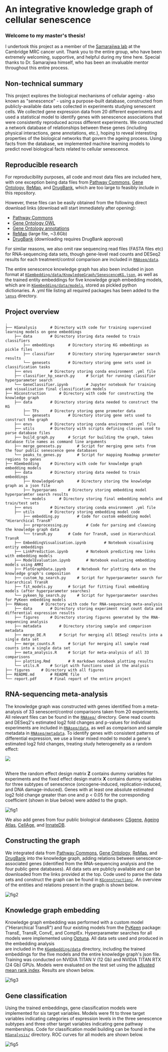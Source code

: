 # An integrative knowledge graph of cellular senescence

### Welcome to my master's thesis! 

I undertook this project as a member of the [Samarajiwa lab](https://www.samarajiwa-lab.org/) at the Cambridge MRC cancer unit.
Thank you to the entire group, who have been extremely welcoming, supportive, and helpful
during my time here. Special thanks to Dr. Samarajiwa himself, who has been an invaluable mentor
throughout this entire process.

## Non-technical summary

This project explores the biological mechanisms of cellular ageing - also known as "senescence" -
using a purpose-built database, constructed 
from publicly-available data sets collected in experiments studying senescent cells. 
We collected gene expression data from 20 different experiments 
and used a statistical model to identify genes with senescence associations
that were consistently reproduced across different experiments.
We constructed a network database of relationships 
between these genes (including physical interactions, gene annotations, etc.),
hoping to reveal interesting properties of the biological networks that govern the ageing process. 
Using facts from the database, we implemented machine learning models to
predict novel biological facts related to cellular senescence.

## Reproducible research 

For reproducibility purposes, all code and most data files are included here,
with one exception being data files from [Pathway Commons](https://www.pathwaycommons.org/), 
[Gene Ontology](http://geneontology.org/), [ReMap](https://remap.univ-amu.fr/),
and [DrugBank](https://go.drugbank.com/), which are too large to feasibly include in this repository. 

However, these files can be easily obtained from the following direct download links (download will start immediately after opening): 
- [Pathway Commons](https://www.pathwaycommons.org/archives/PC2/v12/PathwayCommons12.All.hgnc.txt.gz) 
- [Gene Ontology OWL](http://purl.obolibrary.org/obo/go.owl)
- [Gene Ontology annotations](http://geneontology.org/gene-associations/goa_human.gaf.gz)
- [ReMap](https://remap.univ-amu.fr/storage/remap2020/hg38/MACS2/remap2020_all_macs2_hg38_v1_0.bed.gz) (large file, ~3.6Gb)
- [DrugBank](https://go.drugbank.com/releases/latest) (downloading requires DrugBank approval)

For similar reasons, we also omit raw sequencing read files (FASTA files etc) for RNA-sequencing data sets, 
though gene-level read counts and DESeq2 results for each treatment/control comparison are included in [`RNAseq/data`](RNAseq/data).

The entire senescence knowledge graph has also been included in json format at
[`KGembedding/data/KnowledgeGraph/SenescenceKG.json`](KGembedding/data/KnowledgeGraph/SenescenceKG.json),
as well as the trained entity embeddings for five knowledge graph embedding models, which are in [`KGembedding/data/models`](KGembedding/data/models), 
stored as pickled python dictionaries. A .yml file listing all required packages has been added to the [`\envs`](envs) directory.

## Project overview

```{python}
.
├── KGanalysis      # Directory with code for training supervised learning models on gene embeddings
    ├── data        # Directory storing data needed to train classifiers
        ├── embeddings      # Directory storing KG embeddings as pickle files
        ├── classifier      # Directory storing hyperparameter search results
        └── genesets        # Directory storing gene sets used in classification tasks
    ├── envs        # Directory storing conda environment .yml file
    ├── classifier_hp_search.py     # Script for running classifier hyperparameter search 
    └── GeneClassifier.ipynb        # Jupyter notebook for training and visualisation final classification models
├── KGconstruction      # Directory with code for constructing the knowledge graph
    ├── data        # Directory storing data needed to construct the KG
        ├── TFs     # Directory storing gene promoter data
        └── genesets        # Directory storing gene sets used to construct the graph   
    ├── envs        # Directory storing conda environment .yml file
    ├── utils       # Directory with scripts defining classes used to parse database files
    ├── build_graph.py      # Script for building the graph, takes database file names as command line arguments
    ├── merge_genesets.py       # Script for merging gene sets from the four public senescence gene databases
    └── peaks_to_genes.py       # Script for mapping Roadmap promoter regions to genes
├── KGembedding     # Directory with code for knowledge graph embedding models
    ├── data        # Directory storing data needed to train embeddings
        ├── KnowledgeGraph      # Directory storing the knowledge graph as a json file
        ├── hyperparams     # Directory storing embedding model hyperparamter search results
        └── models      # Directory storing final embedding models and train/test sets
    ├── envs        # Directory storing conda environment .yml file
    ├── utils       # Directory storing embedding model code
        ├── embedding.py        # Code for custom embedding model "Hierarchical TransR"
        ├── preprocessing.py        # Code for parsing and cleaning the knowledge graph data
        └── transR.py       # Code for TransR, used in Hierarchical TransR
    ├── EmbeddingVisualisation.ipynb        # Notebook visualising entity embeddings
    ├── LinkPrediction.ipynb        # Notebook predicting new links with embedding models
    ├── ModelEvaluation.ipynb       # Notebook evaluating embedding models using AMRI
    ├── PlotGraphData.ipynb     # Notebook for plotting data on the knowledge graph's composition
    ├── custom_hp_search.py     # Script for hyperparameter search for hierarchical TransR
    ├── fit_models.py       # Script for fitting final embedding models (after hyperparameter searches)
    └── pykeen_hp_search.py     # Script for hyperparameter searches for PyKeen embedding models
├── RNAseq      # Directory with code for RNA-sequencing meta-analysis
    ├── data        # Directory storing experiment read count data and differential expression results
    ├── figures     # Directory storing figures generated by the RNA-sequencing analysis
    ├── metadata        # Directory storing sample and comparison metadata 
    ├── merge_DE.R      # Script for merging all DESeq2 results into a single data set
    ├── merge_counts.R      # Script for merging all sample read counts into a single data set
    ├── meta_analysis.R     # Script for meta-analysis of all 33 comparisons
    ├── plotting.Rmd        # R markdown notebook plotting results
    └── utils.R     # Script with functions used in the analysis
├── figures     # Directory with all figures
├── README.md       # README file
└── report.pdf      # Final report of the entire project
```

## RNA-sequencing meta-analysis

The knowledge graph was constructed with genes identified from a meta-analysis of 33 
senescent/control comparisons taken from 20 experiments. All relevant files
can be found in the [`RNAseq/`](RNAseq) directory. Gene read counts and DESeq2's
estimated log2 fold changes and p-values for individual experiments are included 
in [`RNAseq/data`](RNAseq/data), as well as comparison and sample metadata in [`RNAseq/metadata`](RNAseq/metadata). 
To identify genes with consistent patterns of differential expression, we use
a linear mixed model to model a gene's estimated log2 fold changes, 
treating study heterogeneity as a random effect:

<img src="https://render.githubusercontent.com/render/math?math=\vec{y}_i = {\bf X}\vec{\beta}_i %2B {\bf Z}\vec{\nu}_i %2B \vec{\epsilon}_i">

\
Where the random effect design matrix **Z** contains dummy variables for experiments
and the fixed effect design matrix **X** contains dummy variables for three subtypes of senescence
(oncogene-induced, replication-induced, and DNA damage-induced). 
Genes with at least one absolute estimated log2 fold change greater than one
and p < 0.05 for the corresponding coefficient (shown in blue below) were added 
to the graph. 

![fig1](figures/fig1b.png)

We also add genes from four public biological databases: [CSgene](http://csgene.bioinfo-minzhao.org/),
[Ageing Atlas](https://ngdc.cncb.ac.cn/aging/index), [CellAge](https://genomics.senescence.info/cells/),
and [InnateDB](https://www.innatedb.com/).

## Constructing the graph

We integrated data from [Pathway Commons](https://www.pathwaycommons.org/), 
[Gene Ontology](http://geneontology.org/), [ReMap](https://remap.univ-amu.fr/),
and [DrugBank](https://go.drugbank.com/) into the knowledge graph, adding relations between
senescence-associated genes (identified from the RNA-sequencing analysis and
the four public gene databases). All data sets are publicly available and can be downloaded from the links provided at the top. 
Code used to parse the data sets and construct the graph can be found in [`KGconstruction/`](KGconstruction). 
An overview of the entities and relations present in the graph is shown below.

![fig2](figures/fig2.png)

## Knowledge graph embedding

Knowledge graph embedding was performed with a custom model ("Hierarchical TransR") 
and four existing models from the [PyKeen](https://github.com/pykeen/pykeen) package: 
TransE, TransR, ConvE, and ComplEx. Hyperparameter searches for all models were 
implemented using [Optuna](https://github.com/optuna/optuna). 
All data sets used and produced in the embedding analysis  
are included in the [`KGembedding/data`](KGembedding/data) directory, 
including the trained embeddings for the five models and the entire knowledge graph's json file.
Training was conducted on NVIDIA TITAN V (12 Gb) and NVIDIA TITAN RTX (24 Gb) GPUs. 
Models were evaluated on the test set using the [adjusted mean rank index](https://arxiv.org/pdf/2002.06914.pdf).
Results are shown below.

![fig3](figures/fig3.png)

## Gene classification

Using the trained embeddings, gene classification models were implemented for six target variables.
Models were fit to three target variables indicating categories of expression levels in the three 
senescence subtypes and three other target variables indicating gene pathway memberships. 
Code for classification model building can be found in the [`KGanalysis/`](KGanalysis) directory.
ROC curves for all models are shown below.

![fig5](figures/fig5.png)


